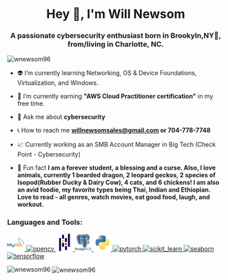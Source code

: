 <h1 align="center">Hey 👋, I'm Will Newsom</h1>
<h3 align="center">A passionate cybersecurity enthusiast born in Brookyln,NY🗽, from/living in Charlotte, NC.</h3>

<p align="left"> <img src="https://komarev.com/ghpvc/?username=wnewsom96&label=Profile%20views&color=0e75b6&style=flat" alt="wnewsom96" /> </p>

- 👽 I’m currently learning Networking, OS & Device Foundations, Virtualization, and Windows.

- 🐣 I’m currently earning **"AWS Cloud Practitioner certification"** in my free time.

- 🌱 Ask me about **cybersecurity**

- 📞 How to reach me **willnewsomsales@gmail.com or 704-778-7748**

- 📈  Currently working as an SMB Account Manager in Big Tech (Check Point - Cybersecurity)

- 📒 Fun fact **I am a forever student, a blessing and a curse. Also, I love animals, currently 1 bearded dragon, 2 leopard geckos, 2 species of Isopod(Rubber Ducky & Dairy Cow), 4 cats, and 6 chickens! I am also an avid foodie, my favorite types being Thai, Indian and Ethiopian. Love to read - all genres, watch movies, eat good food, laugh, and workout.**


<h3 align="left">Languages and Tools:</h3>
<p align="left"> <a href="https://www.mysql.com/" target="_blank" rel="noreferrer"> <img src="https://raw.githubusercontent.com/devicons/devicon/master/icons/mysql/mysql-original-wordmark.svg" alt="mysql" width="40" height="40"/> </a> <a href="https://opencv.org/" target="_blank" rel="noreferrer"> <img src="https://www.vectorlogo.zone/logos/opencv/opencv-icon.svg" alt="opencv" width="40" height="40"/> </a> <a href="https://pandas.pydata.org/" target="_blank" rel="noreferrer"> <img src="https://raw.githubusercontent.com/devicons/devicon/2ae2a900d2f041da66e950e4d48052658d850630/icons/pandas/pandas-original.svg" alt="pandas" width="40" height="40"/> </a> <a href="https://www.postgresql.org" target="_blank" rel="noreferrer"> <img src="https://raw.githubusercontent.com/devicons/devicon/master/icons/postgresql/postgresql-original-wordmark.svg" alt="postgresql" width="40" height="40"/> </a> <a href="https://www.python.org" target="_blank" rel="noreferrer"> <img src="https://raw.githubusercontent.com/devicons/devicon/master/icons/python/python-original.svg" alt="python" width="40" height="40"/> </a> <a href="https://pytorch.org/" target="_blank" rel="noreferrer"> <img src="https://www.vectorlogo.zone/logos/pytorch/pytorch-icon.svg" alt="pytorch" width="40" height="40"/> </a> <a href="https://scikit-learn.org/" target="_blank" rel="noreferrer"> <img src="https://upload.wikimedia.org/wikipedia/commons/0/05/Scikit_learn_logo_small.svg" alt="scikit_learn" width="40" height="40"/> </a> <a href="https://seaborn.pydata.org/" target="_blank" rel="noreferrer"> <img src="https://seaborn.pydata.org/_images/logo-mark-lightbg.svg" alt="seaborn" width="40" height="40"/> </a> <a href="https://www.tensorflow.org" target="_blank" rel="noreferrer"> <img src="https://www.vectorlogo.zone/logos/tensorflow/tensorflow-icon.svg" alt="tensorflow" width="40" height="40"/> </a> </p>

<p><img align="left" src="https://github-readme-stats.vercel.app/api/top-langs?username=wnewsom96&show_icons=true&locale=en&layout=compact" alt="wnewsom96" /></p>

<p>&nbsp;<img align="center" src="https://github-readme-stats.vercel.app/api?username=wnewsom96&show_icons=true&locale=en" alt="wnewsom96" /></p>
